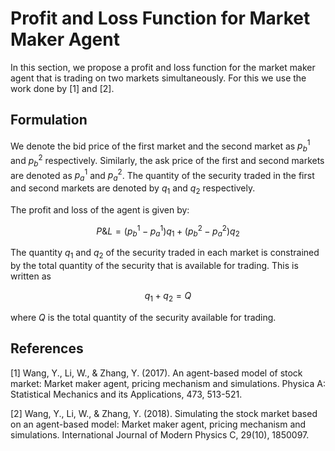 

# Profit and Loss Function for Market Maker Agent

In this section, we propose a profit and loss function for the market maker agent that is trading on two markets simultaneously. For this we use the work done by [1] and [2].

## Formulation

We denote the bid price of the first market and the second market as $p_b^1$ and $p_b^2$ respectively. Similarly, the ask price of the first and second markets are denoted as $p_a^1$ and $p_a^2$. The quantity of the security traded in the first and second markets are denoted by $q_1$ and $q_2$ respectively. 

The profit and loss of the agent is given by:

$$
P\&L = (p_b^1 - p_a^1)q_1 + (p_b^2 - p_a^2)q_2
$$

The quantity $q_1$ and $q_2$ of the security traded in each market is constrained by the total quantity of the security that is available for trading. This is written as 

$$
q_1 + q_2 = Q
$$

where $Q$ is the total quantity of the security available for trading.

## References

[1] Wang, Y., Li, W., & Zhang, Y. (2017). An agent-based model of stock market: Market maker agent, pricing mechanism and simulations. Physica A: Statistical Mechanics and its Applications, 473, 513-521.

[2] Wang, Y., Li, W., & Zhang, Y. (2018). Simulating the stock market based on an agent-based model: Market maker agent, pricing mechanism and simulations. International Journal of Modern Physics C, 29(10), 1850097.
